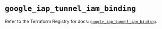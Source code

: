 # `google_iap_tunnel_iam_binding`

Refer to the Terraform Registry for docs: [`google_iap_tunnel_iam_binding`](https://registry.terraform.io/providers/hashicorp/google-beta/5.24.0/docs/resources/google_iap_tunnel_iam_binding).
